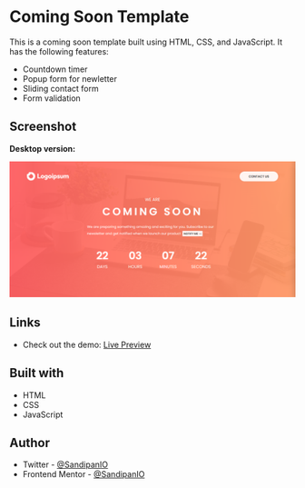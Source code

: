# Coming Soon Template

This is a coming soon template built using HTML, CSS, and JavaScript. It has the following features:
- Countdown timer
- Popup form for newletter
- Sliding contact form
- Form validation

## Screenshot

**Desktop version:**

![Desktop Version of Coming Soon Template](https://github.com/SandipanIO/coming-soon-template/blob/main/screenshots/coming-soon-desktop-version.png)

## Links

- Check out the demo: [Live Preview](https://sandipan-coming-soon-template.netlify.app/)

## Built with

- HTML
- CSS
- JavaScript

## Author

- Twitter - [@SandipanIO](https://www.twitter.com/SandipanIO)
- Frontend Mentor - [@SandipanIO](https://www.frontendmentor.io/profile/SandipanIO)
